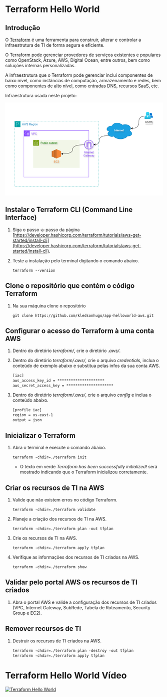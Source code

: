 # Terraform Hello World

## Introdução

O [Terraform](https://www.terraform.io/) é uma ferramenta para construir, alterar e controlar a infraestrutura de TI de forma segura e eficiente.

O Terraform pode gerenciar provedores de serviços existentes e populares como OpenStack, Azure, AWS, Digital Ocean, entre outros, bem como soluções internas personalizadas.

A infraestrutura que o Terraform pode gerenciar inclui componentes de baixo nível, como instâncias de computação, armazenamento e redes, bem como componentes de alto nível, como entradas DNS, recursos SaaS, etc.

Infraestrutura usada neste projeto:

![Infraestrutura](./images/app-helloworld-aws.png)

## Instalar o Terraform CLI (Command Line Interface)

1. Siga o passo-a-passo da página [https://developer.hashicorp.com/terraform/tutorials/aws-get-started/install-cli](https://developer.hashicorp.com/terraform/tutorials/aws-get-started/install-cli).
    
2. Teste a instalação pelo terminal digitando o comando abaixo.

   ```
   terraform --version
   ```

## Clone o repositório que contém o código Terraform

1. Na sua máquina clone o repositório

   ```
   git clone https://github.com/kledsonhugo/app-helloworld-aws.git
   ```

## Configurar o acesso do Terraform à uma conta AWS

1. Dentro do diretório *terraform/*, crie o diretório *.aws/*.

2. Dentro do diretório *terraform/.aws/*, crie o arquivo *credentials*, inclua o conteúdo de exemplo abaixo e substitua pelas infos da sua conta AWS.
   
   ```
   [iac]
   aws_access_key_id = *********************
   aws_secret_access_key = *********************
   ```

3. Dentro do diretório *terraform/.aws/*, crie o arquivo *config* e inclua o conteúdo abaixo.

   ```
   [profile iac]
   region = us-east-1
   output = json
   ```

## Inicializar o Terraform

1. Abra o terminal e execute o comando abaixo.

   ```
   terraform -chdir=./terraform init
   ```

   - O texto em verde *Terraform has been successfully initialized!* será mostrado indicando que o Terraform inicializou corretamente.

## Criar os recursos de TI na AWS

1. Valide que não existem erros no código Terraform.

   ```
   terraform -chdir=./terraform validate
   ```

2. Planeje a criação dos recursos de TI na AWS.

   ```
   terraform -chdir=./terraform plan -out tfplan
   ```

3. Crie os recursos de TI na AWS.

   ```
   terraform -chdir=./terraform apply tfplan
   ```

4. Verifique as informações dos recursos de TI criados na AWS.

   ```
   terraform -chdir=./terraform show
   ```

## Validar pelo portal AWS os recursos de TI criados

1. Abra o portal AWS e valide a configuração dos recursos de TI criados (VPC, Internet Gateway, SubRede, Tabela de Roteamento, Security Group e EC2).

## Remover recursos de TI

1. Destruir os recursos de TI criados na AWS.

   ```
   terraform -chdir=./terraform plan -destroy -out tfplan
   terraform -chdir=./terraform apply tfplan
   ```

# Terraform Hello World Vídeo

[![Terraform Hello World](https://github.com/kledsonhugo/app-helloworld-aws/blob/main/images/terraform-hello-world.png?raw=true)](https://www.youtube.com/watch?v=mGRTK2Isp3Y "Terraform Hello World")